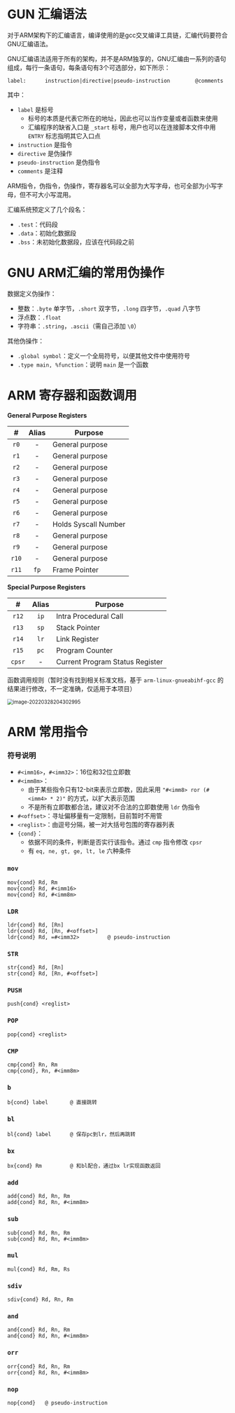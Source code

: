 # GUN 汇编语法

对于ARM架构下的汇编语言，编译使用的是gcc交叉编译工具链，汇编代码要符合GNU汇编语法。

GNU汇编语法适用于所有的架构，并不是ARM独享的，GNU汇编由一系列的语句组成，每行一条语句，每条语句有3个可选部分，如下所示：

```
label:		instruction|directive|pseudo-instruction		@comments
```

其中：

- `label` 是标号
  - 标号的本质是代表它所在的地址，因此也可以当作变量或者函数来使用
  - 汇编程序的缺省入口是 `_start` 标号，用户也可以在连接脚本文件中用 `ENTRY` 标志指明其它入口点
- `instruction` 是指令
- `directive` 是伪操作
- `pseudo-instruction` 是伪指令
- `comments` 是注释

ARM指令，伪指令，伪操作，寄存器名可以全部为大写字母，也可全部为小写字母，但不可大小写混用。

汇编系统预定义了几个段名：

- `.test`：代码段
- `.data`：初始化数据段
- `.bss`：未初始化数据段，应该在代码段之前



# GNU ARM汇编的常用伪操作

数据定义伪操作：

- 整数：`.byte` 单字节，`.short` 双字节，`.long` 四字节，`.quad` 八字节
- 浮点数：`.float`
- 字符串：`.string`，`.ascii`（需自己添加 `\0`）

其他伪操作：

- `.global symbol`：定义一个全局符号，以便其他文件中使用符号
- `.type main, %function`：说明 `main` 是一个函数



# ARM 寄存器和函数调用

**General Purpose Registers**

|   #   | Alias | Purpose              |
| :---: | :---: | -------------------- |
| `r0`  |   -   | General purpose      |
| `r1`  |   -   | General purpose      |
| `r2`  |   -   | General purpose      |
| `r3`  |   -   | General purpose      |
| `r4`  |   -   | General purpose      |
| `r5`  |   -   | General purpose      |
| `r6`  |   -   | General purpose      |
| `r7`  |   -   | Holds Syscall Number |
| `r8`  |   -   | General purpose      |
| `r9`  |   -   | General purpose      |
| `r10` |   -   | General purpose      |
| `r11` | `fp`  | Frame Pointer        |

**Special Purpose Registers**

|   #    | Alias | Purpose                         |
| :----: | :---: | ------------------------------- |
| `r12`  | `ip`  | Intra Procedural Call           |
| `r13`  | `sp`  | Stack Pointer                   |
| `r14`  | `lr`  | Link Register                   |
| `r15`  | `pc`  | Program Counter                 |
| `cpsr` |   -   | Current Program Status Register |

函数调用规则（暂时没有找到相关标准文档，基于 `arm-linux-gnueabihf-gcc` 的结果进行修改，不一定准确，仅适用于本项目）

<img src="https://neatlii-markdown.oss-cn-shanghai.aliyuncs.com/MarkdownImage/image-20220328204302995.png" alt="image-20220328204302995" style="zoom:80%;" />



# ARM 常用指令

### 符号说明

- `#<imm16>`，`#<imm32>`：16位和32位立即数
- `#<imm8m>`：
  - 由于某些指令只有12-bit来表示立即数，因此采用 `"#<imm8> ror (#<imm4> * 2)"` 的方式，以扩大表示范围
  - 不是所有立即数都合法，建议对不合法的立即数使用 `ldr` 伪指令
- `#<offset>`：寻址偏移量有一定限制，目前暂时不用管
- `<reglist>`：由逗号分隔，被一对大括号包围的寄存器列表
- `{cond}`：
  - 依据不同的条件，判断是否实行该指令。通过 `cmp` 指令修改 `cpsr`
  - 有 `eq, ne, gt, ge, lt, le` 六种条件

### `mov`

```
mov{cond} Rd, Rm
mov{cond} Rd, #<imm16>
mov{cond} Rd, #<imm8m>
```

### `LDR`

```
ldr{cond} Rd, [Rn]
ldr{cond} Rd, [Rn, #<offset>]
ldr{cond} Rd, =#<imm32>			@ pseudo-instruction
```

### `STR`

```
str{cond} Rd, [Rn]
str{cond} Rd, [Rn, #<offset>]
```

### `PUSH`

```
push{cond} <reglist>
```

### `POP`

```
pop{cond} <reglist>
```

### `CMP`

```
cmp{cond} Rn, Rm
cmp{cond}, Rn, #<imm8m>
```

### `b`

```
b{cond} label		@ 直接跳转
```

### `bl`

```
bl{cond} label		@ 保存pc到lr，然后再跳转
```

### `bx`

```
bx{cond} Rm			@ 和bl配合，通过bx lr实现函数返回
```

### `add`

```
add{cond} Rd, Rn, Rm
add{cond} Rd, Rn, #<imm8m>
```

### `sub`

```
sub{cond} Rd, Rn, Rm
sub{cond} Rd, Rn, #<imm8m>
```

### `mul`

```
mul{cond} Rd, Rm, Rs
```

### `sdiv`

```
sdiv{cond} Rd, Rn, Rm
```

### `and`

```
and{cond} Rd, Rn, Rm
and{cond} Rd, Rn, #<imm8m>
```

### `orr`

```
orr{cond} Rd, Rn, Rm
orr{cond} Rd, Rn, #<imm8m>
```

### `nop`

```
nop{cond}	@ pseudo-instruction
```

